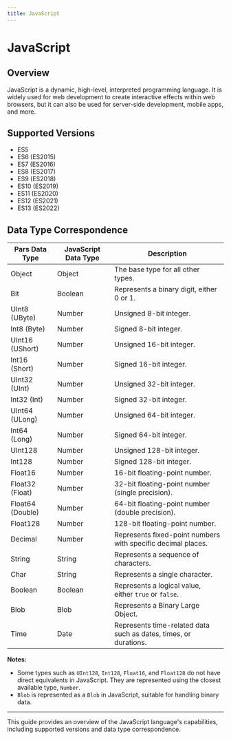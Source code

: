 ```yaml
---
title: JavaScript
---
```


# JavaScript

## Overview

JavaScript is a dynamic, high-level, interpreted programming language. It is widely used for web development to create interactive effects within web browsers, but it can also be used for server-side development, mobile apps, and more.

## Supported Versions

* ES5
* ES6 (ES2015)
* ES7 (ES2016)
* ES8 (ES2017)
* ES9 (ES2018)
* ES10 (ES2019)
* ES11 (ES2020)
* ES12 (ES2021)
* ES13 (ES2022)

## Data Type Correspondence

| Pars Data Type | JavaScript Data Type | Description                                              |
|----------------|-----------------------|----------------------------------------------------------|
| Object         | Object                | The base type for all other types.                       |
| Bit            | Boolean               | Represents a binary digit, either 0 or 1.                |
| UInt8 (UByte)  | Number                | Unsigned 8-bit integer.                                  |
| Int8 (Byte)    | Number                | Signed 8-bit integer.                                    |
| UInt16 (UShort)| Number                | Unsigned 16-bit integer.                                 |
| Int16 (Short)  | Number                | Signed 16-bit integer.                                   |
| UInt32 (UInt)  | Number                | Unsigned 32-bit integer.                                 |
| Int32 (Int)    | Number                | Signed 32-bit integer.                                   |
| UInt64 (ULong) | Number                | Unsigned 64-bit integer.                                 |
| Int64 (Long)   | Number                | Signed 64-bit integer.                                   |
| UInt128        | Number                | Unsigned 128-bit integer.                                |
| Int128         | Number                | Signed 128-bit integer.                                  |
| Float16        | Number                | 16-bit floating-point number.                            |
| Float32 (Float)| Number                | 32-bit floating-point number (single precision).         |
| Float64 (Double)| Number               | 64-bit floating-point number (double precision).         |
| Float128       | Number                | 128-bit floating-point number.                           |
| Decimal        | Number                | Represents fixed-point numbers with specific decimal places. |
| String         | String                | Represents a sequence of characters.                     |
| Char           | String                | Represents a single character.                           |
| Boolean        | Boolean               | Represents a logical value, either `true` or `false`.    |
| Blob           | Blob                  | Represents a Binary Large Object.                        |
| Time           | Date                  | Represents time-related data such as dates, times, or durations. |

**Notes:**

- Some types such as `UInt128`, `Int128`, `Float16`, and `Float128` do not have direct equivalents in JavaScript. They are represented using the closest available type, `Number`.
- `Blob` is represented as a `Blob` in JavaScript, suitable for handling binary data.

----

This guide provides an overview of the JavaScript language's capabilities, including supported versions and data type correspondence.
